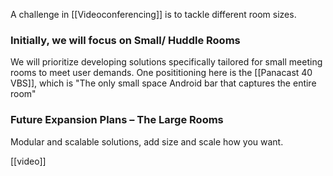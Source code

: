 A challenge in [[Videoconferencing]] is to tackle different room sizes.

### Initially, we will focus on Small/ Huddle Rooms
We will prioritize developing solutions specifically
tailored for small meeting rooms to meet user
demands. One posititioning here is the [[Panacast 40 VBS]], which is "The only small space Android bar that captures the entire room"
### Future Expansion Plans – The Large Rooms
Modular and scalable solutions, add size and scale
how you want.

[[video]]